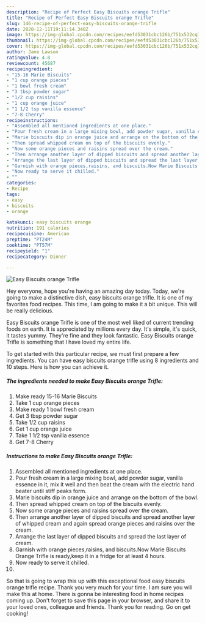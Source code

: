 ```yaml
---
description: "Recipe of Perfect Easy Biscuits orange Trifle"
title: "Recipe of Perfect Easy Biscuits orange Trifle"
slug: 146-recipe-of-perfect-easy-biscuits-orange-trifle
date: 2020-12-11T19:11:14.340Z
image: https://img-global.cpcdn.com/recipes/eefd53031cbc126b/751x532cq70/easy-biscuits-orange-trifle-recipe-main-photo.jpg
thumbnail: https://img-global.cpcdn.com/recipes/eefd53031cbc126b/751x532cq70/easy-biscuits-orange-trifle-recipe-main-photo.jpg
cover: https://img-global.cpcdn.com/recipes/eefd53031cbc126b/751x532cq70/easy-biscuits-orange-trifle-recipe-main-photo.jpg
author: Jane Lawson
ratingvalue: 4.8
reviewcount: 45687
recipeingredient:
- "15-16 Marie Biscuits"
- "1 cup orange pieces"
- "1 bowl fresh cream"
- "3 tbsp powder sugar"
- "1/2 cup raisins"
- "1 cup orange juice"
- "1 1/2 tsp vanilla essence"
- "7-8 Cherry"
recipeinstructions:
- "Assembled all mentioned ingredients at one place."
- "Pour fresh cream in a large mixing bowl, add powder sugar, vanilla essence in it, mix it well and then beat the cream with the electric hand beater until stiff peaks form."
- "Marie biscuits dip in orange juice and arrange on the bottom of the bowl."
- "Then spread whipped cream on top of the biscuits evenly."
- "Now some orange pieces and raisins spread over the cream."
- "Then arrange another layer of dipped biscuits and spread another layer of whipped cream and again spread orange pieces and raisins over the cream."
- "Arrange the last layer of dipped biscuits and spread the last layer of cream."
- "Garnish with orange pieces,raisins, and biscuits.Now Marie Biscuits Orange Trifle is ready,keep it in a fridge for at least 4 hours."
- "Now ready to serve it chilled."
- ""
categories:
- Recipe
tags:
- easy
- biscuits
- orange

katakunci: easy biscuits orange 
nutrition: 191 calories
recipecuisine: American
preptime: "PT24M"
cooktime: "PT57M"
recipeyield: "1"
recipecategory: Dinner

---
```



![Easy Biscuits orange Trifle](https://img-global.cpcdn.com/recipes/eefd53031cbc126b/751x532cq70/easy-biscuits-orange-trifle-recipe-main-photo.jpg)

Hey everyone, hope you're having an amazing day today. Today, we're going to make a distinctive dish, easy biscuits orange trifle. It is one of my favorites food recipes. This time, I am going to make it a bit unique. This will be really delicious.



Easy Biscuits orange Trifle is one of the most well liked of current trending foods on earth. It is appreciated by millions every day. It's simple, it's quick, it tastes yummy. They're fine and they look fantastic. Easy Biscuits orange Trifle is something that I have loved my entire life.


To get started with this particular recipe, we must first prepare a few ingredients. You can have easy biscuits orange trifle using 8 ingredients and 10 steps. Here is how you can achieve it.

<!--inarticleads1-->

##### The ingredients needed to make Easy Biscuits orange Trifle:

1. Make ready 15-16 Marie Biscuits
1. Take 1 cup orange pieces
1. Make ready 1 bowl fresh cream
1. Get 3 tbsp powder sugar
1. Take 1/2 cup raisins
1. Get 1 cup orange juice
1. Take 1 1/2 tsp vanilla essence
1. Get 7-8 Cherry




<!--inarticleads2-->

##### Instructions to make Easy Biscuits orange Trifle:

1. Assembled all mentioned ingredients at one place.
1. Pour fresh cream in a large mixing bowl, add powder sugar, vanilla essence in it, mix it well and then beat the cream with the electric hand beater until stiff peaks form.
1. Marie biscuits dip in orange juice and arrange on the bottom of the bowl.
1. Then spread whipped cream on top of the biscuits evenly.
1. Now some orange pieces and raisins spread over the cream.
1. Then arrange another layer of dipped biscuits and spread another layer of whipped cream and again spread orange pieces and raisins over the cream.
1. Arrange the last layer of dipped biscuits and spread the last layer of cream.
1. Garnish with orange pieces,raisins, and biscuits.Now Marie Biscuits Orange Trifle is ready,keep it in a fridge for at least 4 hours.
1. Now ready to serve it chilled.
1. 




So that is going to wrap this up with this exceptional food easy biscuits orange trifle recipe. Thank you very much for your time. I am sure you will make this at home. There is gonna be interesting food in home recipes coming up. Don't forget to save this page in your browser, and share it to your loved ones, colleague and friends. Thank you for reading. Go on get cooking!
